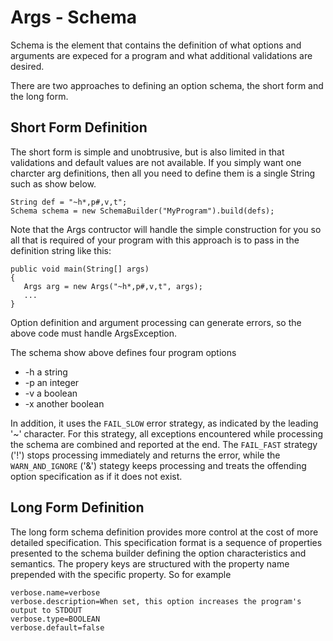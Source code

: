# Args - Schema

Schema is the element that contains the definition of what options and arguments are expeced
for a program and what additional validations are desired.

There are two approaches to defining an option schema, the short form and the long form.

## Short Form Definition
The short form is simple and unobtrusive, but is also limited in that validations and
default values are not available. If you simply want one charcter arg definitions, then
all you need to define them is a single String such as show below.

```
String def = "~h*,p#,v,t";
Schema schema = new SchemaBuilder("MyProgram").build(defs);
```

Note that the Args contructor will handle the simple construction for you so
all that is required of your program with this approach is to pass in the definition
string like this:

```
public void main(String[] args) 
{
   Args arg = new Args("~h*,p#,v,t", args);
   ...
}
```

Option definition and argument processing can generate errors, so the above code must
handle ArgsException.



The schema show above defines four program options
* -h a string
* -p an integer
* -v a boolean
* -x another boolean

In addition, it uses the `FAIL_SLOW` error strategy, as indicated by the leading '~' character.
For this strategy, all exceptions encountered while processing the schema are combined and 
reported at the end. The `FAIL_FAST` strategy ('!') stops processing immediately and returns the
error, while the `WARN_AND_IGNORE` ('&') stategy keeps processing and treats the offending 
option specification as if it does not exist.

## Long Form Definition
The long form schema definition provides more control at the cost of more detailed specification.
This specification format is a sequence of properties presented to the schema builder 
defining the option characteristics and semantics. The propery keys are structured with
the property name prepended with the specific property. So for example

```
verbose.name=verbose
verbose.description=When set, this option increases the program's output to STDOUT
verbose.type=BOOLEAN
verbose.default=false
```
